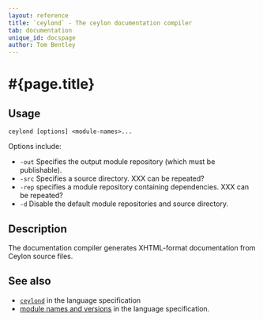 ```yaml
---
layout: reference
title: `ceylond` - The ceylon documentation compiler
tab: documentation
unique_id: docspage
author: Tom Bentley
---
```


# #{page.title}

## Usage 

<!-- lang: none -->
    ceylond [options] <module-names>...

Options include:

* `-out` Specifies the output module repository (which must be publishable).
* `-src` Specifies a source directory. XXX can be repeated?
* `-rep` specifies a module repository containing dependencies. XXX can be repeated?
* `-d` Disable the default module repositories and source directory.

## Description

The documentation compiler generates XHTML-format documentation from Ceylon 
source files.

## See also

* [`ceylond`](#{site.urls.spec}#thedocumentationcompiler) in the language specification
* [module names and versions](#{site.urls.spec}#modulenamesandversionidentifiers) in the language specification.
